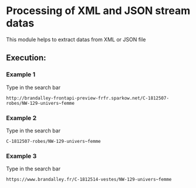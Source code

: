 # Processing of XML and JSON stream datas 
This module helps to extract datas from XML or JSON file
## Execution:
### Example 1
Type in the search bar

```shell
http://brandalley-frontapi-preview-frfr.sparkow.net/C-1812507-robes/NW-129-univers~femme
```
### Example 2
Type in the search bar

```shell
C-1812507-robes/NW-129-univers~femme
```
### Example 3
Type in the search bar

```shell
https://www.brandalley.fr/C-1812514-vestes/NW-129-univers~femme
```

